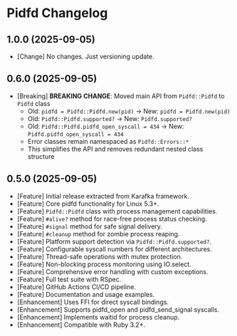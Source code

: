 # Pidfd Changelog

## 1.0.0 (2025-09-05)
- [Change] No changes. Just versioning update.

## 0.6.0 (2025-09-05)
- [Breaking] **BREAKING CHANGE**: Moved main API from `Pidfd::Pidfd` to `Pidfd` class
  - Old: `pidfd = Pidfd::Pidfd.new(pid)` → New: `pidfd = Pidfd.new(pid)`
  - Old: `Pidfd::Pidfd.supported?` → New: `Pidfd.supported?`
  - Old: `Pidfd::Pidfd.pidfd_open_syscall = 434` → New: `Pidfd.pidfd_open_syscall = 434`
  - Error classes remain namespaced as `Pidfd::Errors::*`
  - This simplifies the API and removes redundant nested class structure

## 0.5.0 (2025-09-05)
- [Feature] Initial release extracted from Karafka framework.
- [Feature] Core pidfd functionality for Linux 5.3+.
- [Feature] `Pidfd::Pidfd` class with process management capabilities.
- [Feature] `#alive?` method for race-free process status checking.
- [Feature] `#signal` method for safe signal delivery.
- [Feature] `#cleanup` method for zombie process reaping.
- [Feature] Platform support detection via `Pidfd::Pidfd.supported?`.
- [Feature] Configurable syscall numbers for different architectures.
- [Feature] Thread-safe operations with mutex protection.
- [Feature] Non-blocking process monitoring using IO.select.
- [Feature] Comprehensive error handling with custom exceptions.
- [Feature] Full test suite with RSpec.
- [Feature] GitHub Actions CI/CD pipeline.
- [Feature] Documentation and usage examples.
- [Enhancement] Uses FFI for direct syscall bindings.
- [Enhancement] Supports pidfd_open and pidfd_send_signal syscalls.
- [Enhancement] Implements waitid for process cleanup.
- [Enhancement] Compatible with Ruby 3.2+.
